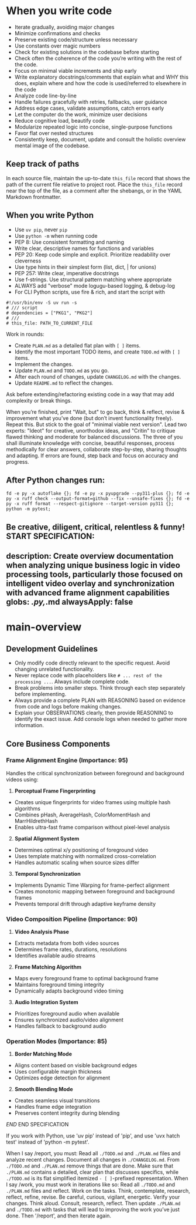 # When you write code

- Iterate gradually, avoiding major changes
- Minimize confirmations and checks
- Preserve existing code/structure unless necessary
- Use constants over magic numbers
- Check for existing solutions in the codebase before starting
- Check often the coherence of the code you’re writing with the rest of the code.
- Focus on minimal viable increments and ship early
- Write explanatory docstrings/comments that explain what and WHY this does, explain where and how the code is used/referred to elsewhere in the code
- Analyze code line-by-line
- Handle failures gracefully with retries, fallbacks, user guidance
- Address edge cases, validate assumptions, catch errors early
- Let the computer do the work, minimize user decisions
- Reduce cognitive load, beautify code
- Modularize repeated logic into concise, single-purpose functions
- Favor flat over nested structures
- Consistently keep, document, update and consult the holistic overview mental image of the codebase. 

## Keep track of paths

In each source file, maintain the up-to-date `this_file` record that shows the path of the current file relative to project root. Place the `this_file` record near the top of the file, as a comment after the shebangs, or in the YAML Markdown frontmatter.

## When you write Python

- Use `uv pip`, never `pip`
- Use `python -m` when running code
- PEP 8: Use consistent formatting and naming
- Write clear, descriptive names for functions and variables
- PEP 20: Keep code simple and explicit. Prioritize readability over cleverness
- Use type hints in their simplest form (list, dict, | for unions)
- PEP 257: Write clear, imperative docstrings
- Use f-strings. Use structural pattern matching where appropriate
- ALWAYS add "verbose" mode logugu-based logging, & debug-log
- For CLI Python scripts, use fire & rich, and start the script with

```
#!/usr/bin/env -S uv run -s
# /// script
# dependencies = ["PKG1", "PKG2"]
# ///
# this_file: PATH_TO_CURRENT_FILE
```

Work in rounds: 

- Create `PLAN.md` as a detailed flat plan with `[ ]` items. 
- Identify the most important TODO items, and create `TODO.md` with `[ ]` items. 
- Implement the changes. 
- Update `PLAN.md` and `TODO.md` as you go. 
- After each round of changes, update `CHANGELOG.md` with the changes.
- Update `README.md` to reflect the changes.

Ask before extending/refactoring existing code in a way that may add complexity or break things.

When you’re finished, print "Wait, but" to go back, think & reflect, revise & improvement what you’ve done (but don’t invent functionality freely). Repeat this. But stick to the goal of "minimal viable next version". Lead two experts: "Ideot" for creative, unorthodox ideas, and "Critin" to critique flawed thinking and moderate for balanced discussions. The three of you shall illuminate knowledge with concise, beautiful responses, process methodically for clear answers, collaborate step-by-step, sharing thoughts and adapting. If errors are found, step back and focus on accuracy and progress.

## After Python changes run:

```
fd -e py -x autoflake {}; fd -e py -x pyupgrade --py311-plus {}; fd -e py -x ruff check --output-format=github --fix --unsafe-fixes {}; fd -e py -x ruff format --respect-gitignore --target-version py311 {}; python -m pytest;
```

Be creative, diligent, critical, relentless & funny!
START SPECIFICATION:
---
description: Create overview documentation when analyzing unique business logic in video processing tools, particularly those focused on intelligent video overlay and synchronization with advanced frame alignment capabilities
globs: *.py,*.md
alwaysApply: false
---


# main-overview

## Development Guidelines

- Only modify code directly relevant to the specific request. Avoid changing unrelated functionality.
- Never replace code with placeholders like `# ... rest of the processing ...`. Always include complete code.
- Break problems into smaller steps. Think through each step separately before implementing.
- Always provide a complete PLAN with REASONING based on evidence from code and logs before making changes.
- Explain your OBSERVATIONS clearly, then provide REASONING to identify the exact issue. Add console logs when needed to gather more information.


## Core Business Components

### Frame Alignment Engine (Importance: 95)
Handles the critical synchronization between foreground and background videos using:

1. **Perceptual Frame Fingerprinting**
- Creates unique fingerprints for video frames using multiple hash algorithms
- Combines pHash, AverageHash, ColorMomentHash and MarrHildrethHash 
- Enables ultra-fast frame comparison without pixel-level analysis

2. **Spatial Alignment System**
- Determines optimal x/y positioning of foreground video
- Uses template matching with normalized cross-correlation
- Handles automatic scaling when source sizes differ

3. **Temporal Synchronization**  
- Implements Dynamic Time Warping for frame-perfect alignment
- Creates monotonic mapping between foreground and background frames
- Prevents temporal drift through adaptive keyframe density

### Video Composition Pipeline (Importance: 90)

1. **Video Analysis Phase**
- Extracts metadata from both video sources
- Determines frame rates, durations, resolutions
- Identifies available audio streams

2. **Frame Matching Algorithm**  
- Maps every foreground frame to optimal background frame
- Maintains foreground timing integrity
- Dynamically adapts background video timing

3. **Audio Integration System**
- Prioritizes foreground audio when available
- Ensures synchronized audio/video alignment
- Handles fallback to background audio

### Operation Modes (Importance: 85)

1. **Border Matching Mode**
- Aligns content based on visible background edges
- Uses configurable margin thickness
- Optimizes edge detection for alignment

2. **Smooth Blending Mode** 
- Creates seamless visual transitions
- Handles frame edge integration
- Preserves content integrity during blending

$END$
END SPECIFICATION

If you work with Python, use 'uv pip' instead of 'pip', and use 'uvx hatch test' instead of 'python -m pytest'. 

When I say /report, you must: Read all `./TODO.md` and `./PLAN.md` files and analyze recent changes. Document all changes in `./CHANGELOG.md`. From `./TODO.md` and `./PLAN.md` remove things that are done. Make sure that `./PLAN.md` contains a detailed, clear plan that discusses specifics, while `./TODO.md` is its flat simplified itemized `- [ ]`-prefixed representation. When I say /work, you must work in iterations like so: Read all `./TODO.md` and `./PLAN.md` files and reflect. Work on the tasks. Think, contemplate, research, reflect, refine, revise. Be careful, curious, vigilant, energetic. Verify your changes. Think aloud. Consult, research, reflect. Then update `./PLAN.md` and `./TODO.md` with tasks that will lead to improving the work you’ve just done. Then '/report', and then iterate again.